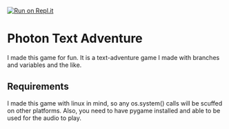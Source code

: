 [![Run on Repl.it](https://repl.it/badge/github/SpaghettiSouls/photon-command-line-game)](https://repl.it/github/SpaghettiSouls/photon-command-line-game)
# Photon Text Adventure
I made this game for fun. It is a text-adventure game I made with branches and variables and the like.


## Requirements
I made this game with linux in mind, so any os.system() calls will be scuffed on other platforms. Also, you need to have pygame installed and able to be used for the audio to play.
